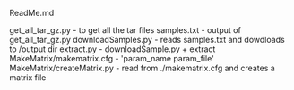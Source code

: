 ReadMe.md

get_all_tar_gz.py - to get all the tar files 
samples.txt - output of get_all_tar_gz.py
downloadSamples.py - reads samples.txt and dowdloads to /output dir
extract.py - downloadSample.py + extract
MakeMatrix/makematrix.cfg - 'param_name	param_file'
MakeMatrix/createMatrix.py - read from ./makematrix.cfg and creates a matrix file